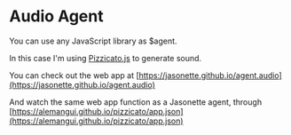 # Audio Agent

You can use any JavaScript library as $agent.

In this case I'm using [Pizzicato.js](https://alemangui.github.io/pizzicato/) to generate sound.

You can check out the web app at [https://jasonette.github.io/agent.audio](https://jasonette.github.io/agent.audio)

And watch the same web app function as a Jasonette agent, through [https://alemangui.github.io/pizzicato/app.json](https://alemangui.github.io/pizzicato/app.json)
